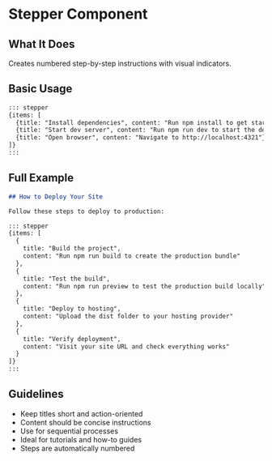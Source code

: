 # Stepper Component

## What It Does

Creates numbered step-by-step instructions with visual indicators.

## Basic Usage

```markdown
::: stepper
{items: [
  {title: "Install dependencies", content: "Run npm install to get started"},
  {title: "Start dev server", content: "Run npm run dev to start the development server"},
  {title: "Open browser", content: "Navigate to http://localhost:4321"}
]}
:::
```

## Full Example

```markdown
## How to Deploy Your Site

Follow these steps to deploy to production:

::: stepper
{items: [
  {
    title: "Build the project", 
    content: "Run npm run build to create the production bundle"
  },
  {
    title: "Test the build", 
    content: "Run npm run preview to test the production build locally"
  },
  {
    title: "Deploy to hosting", 
    content: "Upload the dist folder to your hosting provider"
  },
  {
    title: "Verify deployment", 
    content: "Visit your site URL and check everything works"
  }
]}
:::
```

## Guidelines

- Keep titles short and action-oriented
- Content should be concise instructions
- Use for sequential processes
- Ideal for tutorials and how-to guides
- Steps are automatically numbered